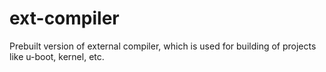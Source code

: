 # ext-compiler
Prebuilt version of external compiler, which is used for building of projects like u-boot, kernel, etc.

